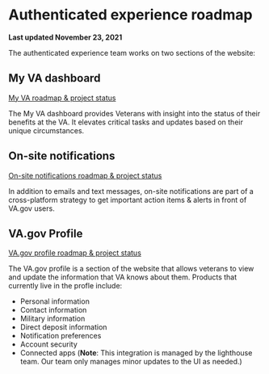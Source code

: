 # Authenticated experience roadmap

**Last updated November 23, 2021**

The authenticated experience team works on two sections of the website:

## My VA dashboard

[My VA roadmap & project status](https://github.com/department-of-veterans-affairs/va.gov-team/blob/master/teams/vsa/teams/authenticated-experience/roadmap/my-va-roadmap.md)

The My VA dashboard provides Veterans with insight into the status of their benefits at the VA. It elevates critical tasks and updates based on their unique circumstances.  

## On-site notifications

[On-site notifications roadmap & project status](https://github.com/department-of-veterans-affairs/va.gov-team/blob/master/teams/vsa/teams/authenticated-experience/roadmap/on-site-notifications-roadmap.md)

In addition to emails and text messages, on-site notifications are part of a cross-platform strategy to get important action items & alerts in front of VA.gov users.

## VA.gov Profile

[VA.gov profile roadmap & project status](https://github.com/department-of-veterans-affairs/va.gov-team/blob/master/teams/vsa/teams/authenticated-experience/roadmap/profile-roadmap.md)

The VA.gov profile is a section of the website that allows veterans to view and update the information that VA knows about them. Products that currently live in the profle include:

- Personal information
- Contact information
- Military information
- Direct deposit information
- Notification preferences
- Account security
- Connected apps (**Note**: This integration is managed by the lighthouse team. Our team only manages minor updates to the UI as needed.)
